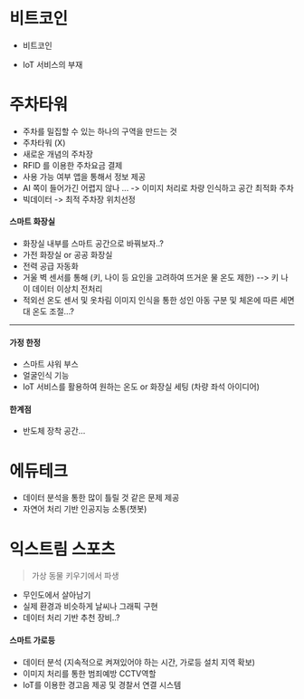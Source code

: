 # 비트코인

* 비트코인

* IoT 서비스의 부재



# 주차타워

* 주차를 밀집할 수 있는 하나의 구역을 만드는 것
* 주차타워 (X)
* 새로운 개념의 주차장
* RFID 를 이용한 주차요금 결제
* 사용 가능 여부 앱을 통해서 정보 제공
* AI 쪽이 들어가긴 어렵지 않나 ... -> 이미지 처리로 차량 인식하고 공간 최적화 주차
* 빅데이터 -> 최적 주차장 위치선정

#### 스마트 화장실

* 화장실 내부를 스마트 공간으로 바꿔보자..?
* 가전 화장실 or 공공 화장실
* 전력 공급 자동화
* 거울 벽 센서를 통해 (키, 나이 등 요인을 고려하여 뜨거운 물 온도 제한) --> 키 나이 데이터 이상치 전처리 
* 적외선 온도 센서 및 옷차림 이미지 인식을 통한 성인 아동 구분 및 체온에 따른 세면대 온도 조절...? 

---

#### 가정 한정

* 스마트 샤워 부스 
* 얼굴인식 기능
* IoT 서비스를 활용하여 원하는 온도 or 화장실 세팅 (차량 좌석 아이디어)



#### 한계점

* 반도체 장착 공간...



# 에듀테크

* 데이터 분석을 통한 많이 틀릴 것 같은 문제 제공
* 자연어 처리 기반 인공지능 소통(챗봇)



# 익스트림 스포츠 

> 가상 동물 키우기에서 파생

* 무인도에서 살아남기
* 실제 환경과 비슷하게 날씨나 그래픽 구현
* 데이터 처리 기반 추천 장비..? 



#### 스마트 가로등

* 데이터 분석 (지속적으로 켜져있어야 하는 시간, 가로등 설치 지역 확보)
* 이미지 처리를 통한 범죄예방 CCTV역할
* IoT를 이용한 경고음 제공 및 경찰서 연결 시스템